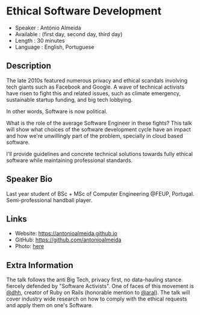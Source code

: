 Ethical Software Development
=================================================

* Speaker   : António Almeida
* Available : (first day, second day, third day)
* Length    : 30 minutes
* Language  : English, Portuguese

Description
-----------

The late 2010s featured numerous privacy and ethical scandals involving tech giants such as Facebook and Google. A wave of technical activists have risen to fight this and related issues, such as climate emergency, sustainable startup funding, and big tech lobbying.

In other words, Software is now political.

What is the role of the average Software Engineer in these fights? This talk will show what choices of the software development cycle have an impact and how we're unwillingly part of the problem, specially in cloud based software. 

I'll provide guidelines and concrete technical solutions towards fully ethical software while maintaining professional standards. 

Speaker Bio
-----------

Last year student of BSc + MSc of Computer Engineering @FEUP, Portugal. Semi-professional handball player.

Links
-----

* Website: https://antonioalmeida.github.io
* GitHub: https://github.com/antonioalmeida
* Photo: [here](https://drive.google.com/open?id=1KB3I5jB3tq_dh0rA5OPzw4bnPcFrCD3n)

Extra Information
-----------------

The talk follows the anti Big Tech, privacy first, no data-hauling stance fiercely defended by "Software Activists". One of faces of this movement is [@dhh](https://twitter.com/dhh), creator of Ruby on Rails (honorable mention to [@aral](https://twitter.com/aral)).
The talk will cover industry wide research on how to comply with the ethical requests and apply them on one's Software.
